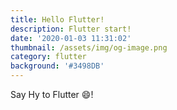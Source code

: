 ```yaml
---
title: Hello Flutter!
description: Flutter start!
date: '2020-01-03 11:31:02'
thumbnail: /assets/img/og-image.png
category: flutter
background: '#3498DB'
---
```

Say Hy to Flutter 😄!

